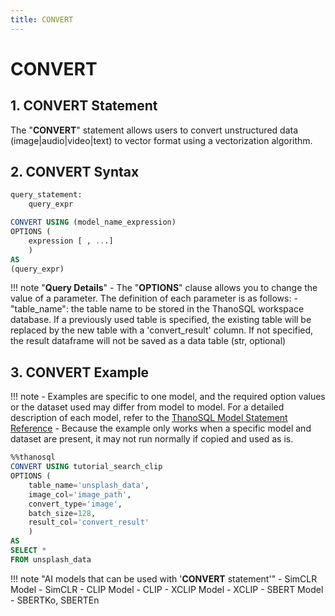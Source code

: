 ```yaml
---
title: CONVERT
---
```


# __CONVERT__

## __1. CONVERT Statement__

The "__CONVERT__" statement allows users to convert unstructured data (image|audio|video|text) to vector format using a vectorization algorithm.

## __2. CONVERT Syntax__

```sql
query_statement:
    query_expr

CONVERT USING (model_name_expression)
OPTIONS (
    expression [ , ...]
    )
AS
(query_expr)
```

!!! note "__Query Details__"
    - The "__OPTIONS__" clause allows you to change the value of a parameter. The definition of each parameter is as follows:
        - "table_name": the table name to be stored in the ThanoSQL workspace database. If a previously used table is specified, the existing table will be replaced by the new table with a 'convert_result' column. If not specified, the result dataframe will not be saved as a data table (str, optional)

## __3. CONVERT Example__

!!! note
    - Examples are specific to one model, and the required option values ​​or the dataset used may differ from model to model. For a detailed description of each model, refer to the [ThanoSQL Model Statement Reference](/en/how-to_guides/reference/#thanosql-model-statement-reference)
    - Because the example only works when a specific model and dataset are present, it may not run normally if copied and used as is.


```sql
%%thanosql
CONVERT USING tutorial_search_clip
OPTIONS (
    table_name='unsplash_data',
    image_col='image_path', 
    convert_type='image',
    batch_size=128,
    result_col='convert_result'
    )
AS 
SELECT *
FROM unsplash_data
```

!!! note "AI models that can be used with '__CONVERT__ statement'"
    - SimCLR Model - SimCLR
    - CLIP Model - CLIP
    - XCLIP Model - XCLIP
    - SBERT Model - SBERTKo, SBERTEn

